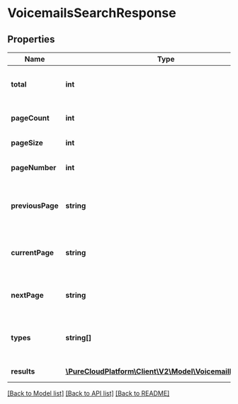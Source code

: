 # VoicemailsSearchResponse

## Properties
Name | Type | Description | Notes
------------ | ------------- | ------------- | -------------
**total** | **int** | The total number of results found | 
**pageCount** | **int** | The total number of pages | 
**pageSize** | **int** | The current page size | 
**pageNumber** | **int** | The current page number | 
**previousPage** | **string** | Q64 value for the previous page of results | [optional] 
**currentPage** | **string** | Q64 value for the current page of results | [optional] 
**nextPage** | **string** | Q64 value for the next page of results | [optional] 
**types** | **string[]** | Resource types the search was performed against | 
**results** | [**\PureCloudPlatform\Client\V2\Model\VoicemailMessage[]**](VoicemailMessage.md) | Search results | 

[[Back to Model list]](../README.md#documentation-for-models) [[Back to API list]](../README.md#documentation-for-api-endpoints) [[Back to README]](../README.md)


